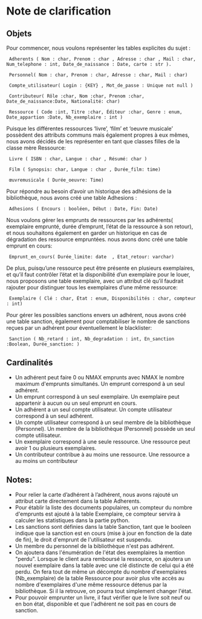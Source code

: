 <h1>Note de clarification</h1>

<h2> Objets </h2>
 
Pour commencer, nous voulons représenter les tables explicites du sujet : 

     Adherents ( Nom : char, Prenom : char , Adresse : char , Mail : char, Num_telephone : int, Date_de_naissance : Date, carte : str ).

     Personnel( Nom : char, Prenom : char, Adresse : char, Mail : char)
    
     Compte_utilisateur( Login : {KEY} , Mot_de_passe : Unique not null )

     Contributeur( Rôle :char, Nom :char, Prenom :char, Date_de_naissance:Date, Nationalité: char)
   
     Ressource ( Code :int, Titre :char, Éditeur :char, Genre : enum, Date_appartion :Date, Nb_exemplaire : int )

Puisque les différentes ressources ‘livre’, ‘film’ et ‘oeuvre musicale’ possèdent des attributs communs mais également propres à eux mêmes, nous avons décidés de les représenter en tant que classes filles de la classe mère Ressource:

	 Livre ( ISBN : char, Langue : char , Résumé: char )

	 Film ( Synopsis: char, Langue : char , Durée_film: time) 

	 œuvremusicale ( Durée_oeuvre: Time)

Pour répondre au besoin d’avoir un historique des adhésions de la bibliothèque, nous avons créé une table Adhesions : 

	 Adhesions ( Encours : booléen, Début : Date, Fin: Date)

Nous voulons gérer les emprunts de ressources par les adhérents( exemplaire emprunté, durée d’emprunt, l’état de la ressource à son retour), et nous souhaitons également en garder un historique en cas de dégradation des ressource empruntées. nous avons donc créé une table emprunt en cours:   

     Emprunt_en_cours( Durée_limite: date  , Etat_retour: varchar)

De plus, puisqu’une ressource peut être présente en plusieurs exemplaires, et qu’il faut contrôler l’état et la disponibilité d’un exemplaire pour le louer, nous proposons une table exemplaire, avec un attribut clé qu’il faudrait rajouter pour distinguer tous les exemplaires d’une même ressource: 

     Exemplaire ( Clé : char, État : enum, Disponibilités : char, compteur : int)

Pour gérer les possibles sanctions envers un adhérent, nous avons créé une table sanction, également pour comptabiliser le nombre de sanctions reçues par un adhérent pour éventuellement le blacklister: 

	 Sanction ( Nb_retard : int, Nb_degradation : int, En_sanction :Boolean, Durée_sanction: )


<h2>Cardinalités </h2>

- Un adhérent peut faire 0 ou NMAX emprunts avec NMAX le nombre maximum d'emprunts simultanés. Un emprunt correspond à un seul adhérent.
- Un emprunt correspond à un seul exemplaire. Un exemplaire peut appartenir à aucun ou un seul emprunt en cours. 
- Un adhérent a un seul compte utilisateur. Un compte utilisateur correspond à un seul adhérent.
- Un compte utilisateur correspond à un seul membre de la bibliothèque (Personnel). Un membre de la bibliothèque (Personnel) possède un seul compte utilisateur. 
- Un exemplaire correspond à une seule ressource. Une ressource peut avoir 1 ou plusieurs exemplaires.
- Un contributeur contribue à au moins une ressource. Une ressource a au moins un contributeur


<h2>Notes:</h2>

- Pour relier la carte d’adhérent à l’adhérent, nous avons rajouté un attribut carte directement dans la table Adherents.
- Pour établir la liste des documents populaires, un compteur du nombre d'emprunts est ajouté à la table Exemplaire, ce compteur servira à calculer les statistiques dans la partie python.  
- Les sanctions sont définies dans la table Sanction, tant que le booleen indique que la sanction est en cours (mise à jour en fonction de la date de fin), le droit d'emprunt de l'utilisateur est suspendu. 
- Un membre du personnel de la bibliothèque n'est pas adhérent. 
- On ajoutera dans l'énumération de l'état des exemplaires la mention "perdu". Lorsque le client aura remboursé la ressource, on ajoutera un nouvel exemplaire dans la table avec une clé distincte de celui qui a été perdu. On fera tout de même un décompte du nombre d'exemplaires (Nb_exemplaire) de la table Ressource pour avoir plus vite accès au nombre d'exemplaires d'une même ressource détenus par la bibliothèque. Si il la retrouve, on pourra tout simplement changer l'état. 
- Pour pouvoir emprunter un livre, il faut vérifier que le livre soit neuf ou en bon état, disponible et que l'adhérent ne soit pas en cours de sanction.

